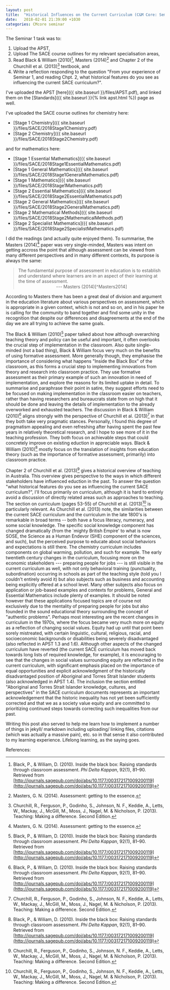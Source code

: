 ```yaml
---
layout: post
title:  "Historical Influences on the Current Curriculum (C&M Core: Seminar 1)"
date:   2018-02-01 21:39:00 +1030
categories: CMcore seminar
---
```


The Seminar 1 task was to: 

1. Upload the APST,
2. Upload The SACE course outlines for my relevant specialisation areas, 
3. Read Black & William (2010)[^Black2010], Masters (2014)[^Masters2014] and Chapter 2 of the Churchill et al. (2013)[^Churchill2013] textbook, and
4. Write a reflection responding to the question "From your experience of Seminar 1, and reading Chpt. 2, what historical features do you see as influencing the current SACE curriculum?".

I've uploaded the APST [here]({{ site.baseurl }}/files/APST.pdf), and linked them on the [Standards]({{ site.baseurl }}{% link apst.html %}) page as well.

I've uploaded the SACE course outlines for chemistry here:

 - [Stage 1 Chemistry]({{ site.baseurl }}/files/SACE/2018Stage1Chemistry.pdf)
 - [Stage 2 Chemistry]({{ site.baseurl }}/files/SACE/2018Stage2Chemistry.pdf)

and for mathematics here:

 - [Stage 1 Essential Mathematics]({{ site.baseurl }}/files/SACE/2018Stage1EssentialMathematics.pdf)
 - [Stage 1 General Mathematics]({{ site.baseurl }}/files/SACE/2018Stage1GeneralMathematics.pdf)
 - [Stage 1 Mathematics]({{ site.baseurl }}/files/SACE/2018Stage1Mathematics.pdf)
 - [Stage 2 Essential Mathematics]({{ site.baseurl }}/files/SACE/2018Stage2EssentialMathematics.pdf)
 - [Stage 2 General Mathematics]({{ site.baseurl }}/files/SACE/2018Stage2GeneralMathematics.pdf)
 - [Stage 2 Mathematical Methods]({{ site.baseurl }}/files/SACE/2018Stage2MathematicalMethods.pdf)
 - [Stage 2 Specialist Mathematics]({{ site.baseurl }}/files/SACE/2018Stage2SpecialistMathematics.pdf)

I did the readings (and actually quite enjoyed them). To summarise, the Masters (2014)[^Masters2014] paper was very single-minded, Masters was intent on getting accross the point that although assessment can be viewed from many different perspectives and in many different contexts, its purpose is always the same: 


<blockquote markdown="1">
The fundamental purpose of assessment in education is to establish and understand where learners are in an aspect of their learning at the time of assessment.
<footer markdown="1" align="center">
--- Masters (2014)[^Masters2014]
</footer>
</blockquote>

According to Masters there has been a great deal of division and argument in the education literature about various perspectives on assessment, which is appropriate in a given context, which is not and so on, and in his paper he is calling for the community to band together and find some unity in the recognition that despite our differences and disagreements at the end of the day we are all trying to achieve the same goals.

The Black & William (2010)[^Black2010] paper talked about how although overarching teaching theory and policy can be useful and important, it often overlooks the crucial step of implementation in the classroom. Also quite single-minded (not a bad thing), Black & William focus very much on the benefits of using formative assessment. More generally though, they emphasise the importance of considering what happens "Inside the Black Box" of the classroom, as this forms a crucial step to implementing innovations from theory and research into classroom practice. They use formative assessment as their primary example of such an innovation in need of implementation, and explore the reasons for its limited uptake in detail. To summarise and paraphrase their point in satire, they suggest efforts need to be focused on making implementation in the classroom easier on teachers, rather than having researchers and bureaucrats state from on high that it should be done and leaving the details of implementation to the already overworked and exhausted teachers. The discussion in Black & William (2010)[^Black2010] aligns strongly with the perspective of Churchill et al. (2013)[^Churchill2013] in that they both take very pragmatic stances. Personally, I found this degree of pragmatism appealing and even refreshing after having spent the past few years in relatively theoretical research, and I hope to see more of it in the teaching profession. They both focus on achievable steps that could concretely improve on existing eduction in appreciable ways. Black & William (2010)[^Black2010] mostly focus on the translation of insights from education theory (such as the importance of formative assessment, primarily) into classroom practice.

Chapter 2 of Churchill et al. (2013)[^Churchill2013] gives a historical overview of teaching in Australia. This overview gives perspective to the ways in which different stakeholders have influenced eduction in the past. To answer the question "what historical features do you see as influencing the current SACE curriculum?", I'll focus primarily on curriculum, although it is hard to entirely avoid a discussion of directly related areas such as approaches to teaching. The section on curriculum (pages 53-55) of Churchill et al. (2013)[^Churchill2013] is particularly relevant. As Churchill et al. (2013) note, the similarities between the current SACE curriculum and the curriculum in the late 1800's is remarkable in broad terms -- both have a focus literacy, numeracy, and some social knowledge. The specific social knowledge component has changed dramatically (from the `mighty British Empire' to what is now SOSE, the Science as a Human Endevor (SHE) component of the sciences, and such), but the perceived purpose to educate about social behaviors and expectations is still there. The chemistry curriculum includes components on global warming, pollution, and such for example. The early twentieth century changes in the curriculum, focusing more on the economic stakeholders --- preparing people for jobs --- is still visible in the current curriculum as well, with not only behavioral training (punctuality, subordination) occurring in schools as part of the teaching style (told you I couldn't entirely avoid it) but also subjects such as business and accounting being explicitly offered at a school level. Many other subjects also focus on application or job-based examples and contexts for problems, General and Essential Mathematics include plenty of examples. It should be noted however that these applications focused topics are of course not exclusively due to the mentality of preparing people for jobs but also founded in the sound educational theory surrounding the concept of "authentic problems". Perhaps most interesting are the recent changes in curriculum in the 1970s, where the focus became very much more on equity as a reflection of changing social values. Equity had up until that point been sorely mistreated, with certain linguistic, cultural, religious, racial, and socioeconomic backgrounds or disabilities being severely disadvantaged (also reflected in APST 1.3 and 1.6). Although other aspects of the changed curriculum have reverted (the current SACE curriculum has moved back towards long lists of required knowledge, for example), it is encouraging to see that the changes in social values surrounding equity are reflected in the current curriculum, with significant emphasis placed on the importance of equal opportunities and explicit acknowledgment of the historically disadvantaged position of Aboriginal and Torres Strait Islander students (also acknowledged in APST 1.4). The inclusion the section entitled "Aboriginal and Torres Strait Islander knowledge, cultures, and perspectives" in the SACE curriculum documents represents an important acknowledgement that the historic inequality has not yet been sufficiently corrected and that we as a society value equity and are committed to prioritizing continued steps towards correcting such inequalities from our past.

Writing this post also served to help me learn how to implement a number of things in jekyll/ markdown including uploading/ linking files, citations (which was actually a massive pain), etc. so in that sense it also contributed to my learning experience. Lifelong learning, as the saying goes.

References:

[^Churchill2013]: Churchill, R., Ferguson, P., Godinho, S., Johnson, N. F., Keddie, A., Letts, W., Mackay, J., McGill, M., Moss, J., Nagel, M. & Nicholson, P. (2013). Teaching: Making a difference. Second Edition.

[^Black2010]: Black, P., & Wiliam, D. (2010). Inside the black box: Raising standards through classroom assessment. *Phi Delta Kappan*, 92(1), 81–90. Retrieved from [http://journals.sagepub.com/doi/abs/10.1177/003172171009200119](http://journals.sagepub.com/doi/abs/10.1177/003172171009200119)

[^Masters2014]: Masters, G. N. (2014). Assessment: getting to the essence.
